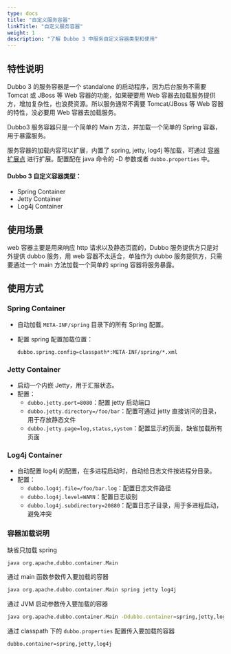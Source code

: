 ```yaml
---
type: docs
title: "自定义服务容器"
linkTitle: "自定义服务容器"
weight: 1
description: "了解 Dubbo 3 中服务自定义容器类型和使用"
---
```


## 特性说明
Dubbo 3 的服务容器是一个 standalone 的启动程序，因为后台服务不需要 Tomcat 或 JBoss 等 Web 容器的功能，如果硬要用 Web 容器去加载服务提供方，增加复杂性，也浪费资源。所以服务通常不需要 Tomcat/JBoss 等 Web 容器的特性，没必要用 Web 容器去加载服务。

Dubbo3 服务容器只是一个简单的 Main 方法，并加载一个简单的 Spring 容器，用于暴露服务。

服务容器的加载内容可以扩展，内置了 spring, jetty, log4j 等加载，可通过 [容器扩展点](../../../reference-manual/spi/description/container) 进行扩展。配置配在 java 命令的 -D 参数或者 `dubbo.properties` 中。

#### Dubbo 3 自定义容器类型：

-  Spring Container
-  Jetty Container
-  Log4j Container
 

## 使用场景
web 容器主要是用来响应 http 请求以及静态页面的，Dubbo 服务提供方只是对外提供 dubbo 服务，用 web 容器不太适合，单独作为 dubbo 服务提供方，只需要通过一个 main 方法加载一个简单的 spring 容器将服务暴露。

## 使用方式
### Spring Container
-   自动加载  `META-INF/spring`  目录下的所有 Spring 配置。

-   配置 spring 配置加载位置：
    
    ```fallback
    dubbo.spring.config=classpath*:META-INF/spring/*.xml
### Jetty Container
-   启动一个内嵌 Jetty，用于汇报状态。
-   配置：
    -   `dubbo.jetty.port=8080`：配置 jetty 启动端口
    -   `dubbo.jetty.directory=/foo/bar`：配置可通过 jetty 直接访问的目录，用于存放静态文件
    -   `dubbo.jetty.page=log,status,system`：配置显示的页面，缺省加载所有页面

### Log4j Container

-   自动配置 log4j 的配置，在多进程启动时，自动给日志文件按进程分目录。
-   配置：
    -   `dubbo.log4j.file=/foo/bar.log`：配置日志文件路径
    -   `dubbo.log4j.level=WARN`：配置日志级别
    -   `dubbo.log4j.subdirectory=20880`：配置日志子目录，用于多进程启动，避免冲突


###  容器加载说明
缺省只加载 spring
```sh
java org.apache.dubbo.container.Main
```
通过 main 函数参数传入要加载的容器
```sh
java org.apache.dubbo.container.Main spring jetty log4j
```
通过 JVM 启动参数传入要加载的容器

```sh
java org.apache.dubbo.container.Main -Ddubbo.container=spring,jetty,log4j
```
通过 classpath 下的  `dubbo.properties`  配置传入要加载的容器
```fallback
dubbo.container=spring,jetty,log4j
```
